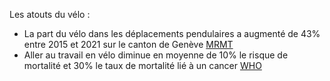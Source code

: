 Les atouts du vélo :

- La part du vélo dans les déplacements pendulaires a augmenté de 43% entre 2015 et 2021 sur le canton de Genève [MRMT](https://modus-ge.ch/project/observatoire-des-mobilites/portail-de-donnees)
- Aller au travail en vélo diminue en moyenne de 10% le risque de mortalité et 30% le taux de mortalité lié à un cancer [WHO](https://www.who.int/europe/news/item/07-06-2022-cycling-and-walking-can-help-reduce-physical-inactivity-and-air-pollution--save-lives-and-mitigate-climate-change)
